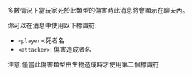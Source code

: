 多數情況下當玩家死於此類型的傷害時此消息將會顯示在聊天內。

你可以在消息中使用以下標識符:

- `<player>`:死者名
- `<attacker>`: 傷害造成者名

注意:僅當此傷害類型由生物造成時才使用第二個標識符
